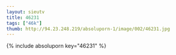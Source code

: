 ```yaml
--- 
layout: sieutv
title: 46231
tags: ["46k"]
thumb: http://94.23.248.219/absoluporn-1/image/002/46231.jpg
---
```

{% include absoluporn key="46231" %} 
